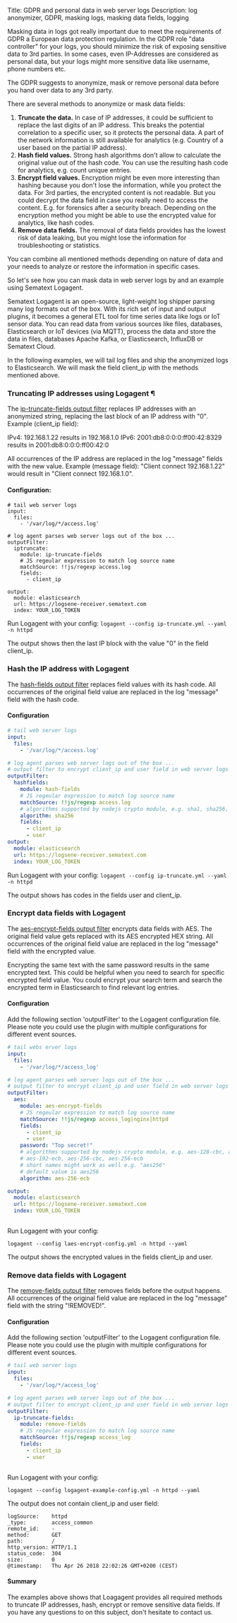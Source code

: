 Title: GDPR and personal data in web server logs 
Description: log anonymizer, GDPR, masking logs, masking data fields, logging


Masking data in logs got really important due to meet the requirements of GDPR a European data protection regulation. In the GDPR role "data controller" for your logs, you should minimize the risk of exposing sensitive data to 3rd parties. In some cases, even IP-Addresses are considered as personal data, but your logs might more sensitive data like username, phone numbers etc. 

The GDPR suggests to anonymize, mask or remove personal data before you hand over data to any 3rd party. 

There are several methods to anonymize or mask data fields: 

1. __Truncate the data.__ In case of IP addresses, it could be sufficient to replace the last digits of an IP address. This breaks the potential correlation to a specific user, so it protects the personal data. A part of the network information is still available for analytics (e.g. Country of a user based on the partial IP address). 
2. __Hash field values.__ Strong hash algorithms don't allow to calculate the original value out of the hash code. You can use the resulting hash code for analytics, e.g. count unique entries. 
3. __Encrypt field values.__ Encryption might be even more interesting than hashing because you don't lose the information, while you protect the data. For 3rd parties, the encrypted content is not readable. But you could decrypt the data field in case you really need to access the content. E.g. for forensics after a security breach. Depending on the encryption method you might be able to use the encrypted value for analytics, like hash codes. 
4. __Remove data fields.__ The removal of data fields provides has the lowest risk of data leaking, but you might lose the information for troubleshooting or statistics.  

You can combine all mentioned methods depending on nature of data and your needs to analyze or restore the information in specific cases. 

So let's see how you can mask data in web server logs by and an example using Sematext Logagent. 

Sematext Logagent is an open-source, light-weight log shipper parsing many log formats out of the box. With its rich set of input and output plugins, it becomes a general ETL tool for time series data like logs or IoT sensor data. You can read data from various sources like files, databases, Elasticsearch or IoT devices (via MQTT), process the data and store the data in files, databases Apache Kafka, or Elasticsearch, InfluxDB or Sematext Cloud. 

In the following examples, we will tail log files and ship the anonymized logs to Elasticsearch. We will mask the field client_ip with the methods mentioned above. 

### Truncating IP addresses using Logagent ¶

The [ip-truncate-fields output filter](output-filter-iptruncatefields.md) replaces IP addresses with an anonymized string, replacing the last block of an IP address with "0".
Example (client_ip field):

IPv4: 192.168.1.22 results in 192.168.1.0
IPv6: 2001:db8:0:0:0:ff00:42:8329 results in 2001:db8:0:0:0:ff00:42:0

All occurrences of the IP address are replaced in the log "message" fields with the new value. Example (message field): "Client connect 192.168.1.22" would result in "Client connect 192.168.1.0". 

#### Configuration:

```
# tail web server logs
input: 
  files:
    - '/var/log/*/access.log'

# log agent parses web server logs out of the box ...
outputFilter:
  iptruncate:
    module: ip-truncate-fields
    # JS regeular expression to match log source name
    matchSource: !!js/regexp access.log
    fields:
      - client_ip

output: 
  module: elasticsearch
  url: https://logsene-receiver.sematext.com
  index: YOUR_LOG_TOKEN

```

Run Logagent with your config:
```logagent --config ip-truncate.yml --yaml -n httpd```

The output shows then the last IP block with the value "0" in the field client_ip. 

### Hash the IP address with Logagent 

The [hash-fields output filter](output-filter-hashfields.md) replaces field values with its hash code. All occurrences of the original field value are replaced in the log "message" field with the hash code.

#### Configuration

```yaml
# tail web server logs
input: 
  files:
    - '/var/log/*/access.log'

# log agent parses web server logs out of the box ...
# output filter to encrypt client_ip and user field in web server logs
outputFilter:
  hashfields: 
    module: hash-fields
    # JS regeular expression to match log source name
    matchSource: !!js/regexp access.log
    # algorithms supported by nodejs crypto module, e.g. sha1, sha256, sha512, md5, ...
    algorithm: sha256
    fields:
      - client_ip
      - user
output: 
  module: elasticsearch
  url: https://logsene-receiver.sematext.com
  index: YOUR_LOG_TOKEN

```

Run Logagent with your config:
```logagent --config ip-truncate.yml --yaml -n httpd```

The output shows has codes in the fields user and client_ip. 

### Encrypt data fields with Logagent

The [aes-encrypt-fields output filter](output-filter-aesencryptfields) encrypts data fields with AES. The original field value gets replaced with its AES encrypted HEX string. All occurrences of the original field value are replaced in the log "message" field with the encrypted value. 

Encrypting the same text with the same password results in the same encrypted text. This could be helpful when you need to search for specific encrypted field value. You could encrypt your search term and search the encrypted term in Elasticsearch to find relevant log entries. 

#### Configuration 

Add the following section 'outputFilter' to the Logagent configuration file. Please note you could use the plugin with multiple configurations for different event sources. 

```yaml
# tail webs erver logs
input: 
  files:
    - '/var/log/*/access_log'

# log agent parses web server logs out of the box ...
# output filter to encrypt client_ip and user field in web server logs
outputFilter:
  aes:
    module: aes-encrypt-fields
    # JS regeular expression to match log source name
    matchSource: !!js/regexp access_log|nginx|httpd
    fields:
      - client_ip
      - user
    password: "Top secret!"
    # algorithms supported by nodejs crypto module, e.g. aes-128-cbc, aes-128-ecb, aes-192-cbc,
    # aes-192-ecb, aes-256-cbc, aes-256-ecb
    # short names might work as well e.g. "aes256"
    # default value is aes256
    algorithm: aes-256-ecb

output: 
  module: elasticsearch
  url: https://logsene-receiver.sematext.com
  index: YOUR_LOG_TOKEN
  
```

Run Logagent with your config: 

```
logagent --config laes-encrypt-config.yml -n httpd --yaml
```

The output shows the encrypted values in the fields client_ip and user. 


### Remove data fields with Logagent

The [remove-fields output filter](output-filter-removefields) removes fields before the output happens. All occurrences of the original field value are replaced in the log "message" field with the string "!REMOVED!".


#### Configuration 

Add the following section 'outputFilter' to the Logagent configuration file. Please note you could use the plugin with multiple configurations for different event sources. 

```yaml
# tail web server logs
input: 
  files:
    - '/var/log/*/access_log'

# log agent parses web server logs out of the box ...
# output filter to encrypt client_ip and user field in web server logs
outputFilter:
  ip-truncate-fields:
    module: remove-fields
    # JS regeular expression to match log source name
    matchSource: !!js/regexp access_log
    fields:
      - client_ip
      - user
  
```

Run Logagent with your config: 

```
logagent --config logagent-example-config.yml -n httpd --yaml
```

The output does not contain client_ip and user field: 

```
logSource:    httpd
_type:        access_common
remote_id:    -
method:       GET
path:         /
http_version: HTTP/1.1
status_code:  304
size:         0
@timestamp:   Thu Apr 26 2018 22:02:26 GMT+0200 (CEST)
```

#### Summary 

The examples above shows that Loagagent provides all required methods to truncate IP addresses, hash, encrypt or remove sensitive data fields. If you have any questions to on this subject, don't hesitate to contact us. 



